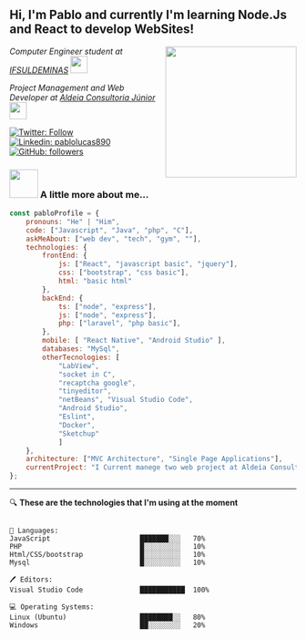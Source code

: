 <h2>  Hi, I'm Pablo and currently I'm learning Node.Js and React to develop WebSites!</h2>
<img align='right' src="https://media.giphy.com/media/M9gbBd9nbDrOTu1Mqx/giphy.gif" width="230">

<p>
<em>Computer Engineer student at <a href="https://portal.pcs.ifsuldeminas.edu.br/">IFSULDEMINAS</a>
   <img src="https://media.giphy.com/media/ZEUODEtQiUZWGg6IHR/giphy.gif" width="30"> 
</em>
</p>

<p>
<em>Project Management and Web Developer at <a href="http://aldeiaconsultoriajr.com//">Aldeia Consultoria Júnior</a>
   <img src="https://media.giphy.com/media/UVG0BN8TOMKkPOJS6e/giphy.gif" width="30"> 
</em>
</p>

[![Twitter: Follow](https://img.shields.io/twitter/follow/PabloLucas4067?label=Follow&link=https://twitter.com/PabloLucas4067/)](https://twitter.com/PabloLucas4067/)
[![Linkedin: pablolucas890](https://img.shields.io/badge/-Pablo-blue?style=flat-square&logo=Linkedin&logoColor=white&link=https://www.linkedin.com/in/pablolucas890/)](https://www.linkedin.com/in/pablolucas890/)
[![GitHub: followers](https://img.shields.io/github/followers/pablolucas890?label=Follow&style=social&link=https://github.com/pablolucas890/)](https://github.com/pablolucas890/)

### <img src="https://media.giphy.com/media/c7NKIZXSVZS0yhfaIG/giphy.gif" width="50"> A little more about me...  

```javascript
const pabloProfile = {
    pronouns: "He" | "Him",
    code: ["Javascript", "Java", "php", "C"],
    askMeAbout: ["web dev", "tech", "gym", ""],
    technologies: {
        frontEnd: {
            js: ["React", "javascript basic", "jquery"],
            css: ["bootstrap", "css basic"],
            html: "basic html"
        },
        backEnd: {
            ts: ["node", "express"],
            js: ["node", "express"],
            php: ["laravel", "php basic"],
        },
        mobile: [ "React Native", "Android Studio" ],
        databases: "MySql",
        otherTecnologies: [
            "LabView",
            "socket in C",
            "recaptcha google",
            "tinyeditor",
            "netBeans", "Visual Studio Code",
            "Android Studio",
            "Eslint",
            "Docker",
            "Sketchup"
            ]
    },
    architecture: ["MVC Architecture", "Single Page Applications"],
    currentProject: "I Current manege two web project at Aldeia Consultoria Júnior. One project is a landing page for another EJ, and other project is a stock control. We utilize some basics techs like js, bootstrap, php, mysql, ..."
};
```
---

🔍 **These are the technologies that I'm using at the moment** 

```text

📑 Languages: 
JavaScript                      ███████░░░   70%
PHP                             █░░░░░░░░░   10% 
Html/CSS/bootstrap              █░░░░░░░░░   10% 
Mysql                           █░░░░░░░░░   10% 

🖊 Editors: 
Visual Studio Code              ███████████  100% 

💻 Operating Systems: 
Linux (Ubuntu)                  ████████░░   80%
Windows                         ██░░░░░░░░   20%

```

